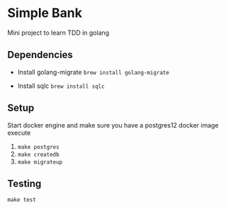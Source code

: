 # Simple Bank
Mini project to learn TDD in golang

## Dependencies

- Install golang-migrate
`brew install golang-migrate`

- Install sqlc
`brew install sqlc`

## Setup
Start docker engine and make sure you have a postgres12 docker image
execute
1. `make postgres`
2. `make createdb`
3. `make migrateup`

## Testing
`make test`
